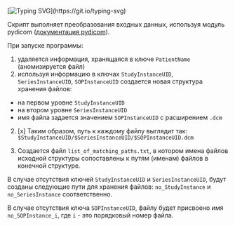 [![Typing SVG](https://readme-typing-svg.herokuapp.com?font=Fira+Code&pause=4000&width=440&lines=%D0%92%D1%85%D0%BE%D0%B4%D0%BD%D1%8B%D0%B5+%D0%B4%D0%B0%D0%BD%D0%BD%D1%8B%D0%B5++%D0%B2+%D0%B4%D0%B8%D1%80%D0%B5%D0%BA%D1%82%D0%BE%D1%80%D0%B8%D0%B8+%60src%60.)](https://git.io/typing-svg)

Скрипт выполняет преобразования входных данных, используя модуль pydicom
([документация pydicom](https://pydicom.github.io/pydicom/stable)).

При запуске программы:
1. удаляется информация, хранящаяся в ключе `PatientName` (аномизируется файл)
2. используя информацию в ключах `StudyInstanceUID`, `SeriesInstanceUID`, `SOPInstanceUID` создается новая структура хранения файлов:
* на первом уровне `StudyInstanceUID`
* на втором уровне `SeriesInstanceUID`
* имя файла задается значением `SOPInstanceUID` с расширением `.dcm`

2. [x] Таким образом, путь к каждому файлу выглядит так: `$StudyInstanceUID/$SeriesInstanceUID/$SOPInstanceUID.dcm`


3. Создается файл `list_of_matching_paths.txt`, в котором имена файлов исходной структуры сопоставлены к путям (именам) файлов в конечной структуре.

В случае отсутствия ключей `StudyInstanceUID` и `SeriesInstanceUID`, будут созданы следующие пути для хранения файлов: 
`no_StudyInstance` и `no_SeriesInstance` соответственно.

В случае отсутствия ключа `SOPInstanceUID`, файлу будет присвоено имя `no_SOPInstance_i`, где `i` - это порядковый номер файла.